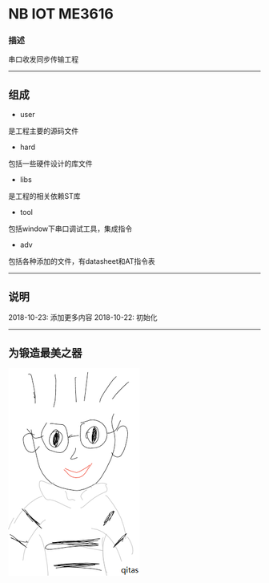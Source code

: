 ﻿# NB IOT ME3616

### 描述

串口收发同步传输工程

---

## 组成

- user

是工程主要的源码文件

- hard

包括一些硬件设计的库文件

- libs

是工程的相关依赖ST库

- tool

包括window下串口调试工具，集成指令

- adv

包括各种添加的文件，有datasheet和AT指令表

---
## 说明

2018-10-23: 添加更多内容
2018-10-22: 初始化

---
## 为锻造最美之器
[![sites](adv/qitas.png)](http://www.qitas.cn)
